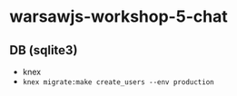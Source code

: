 # warsawjs-workshop-5-chat


## DB (sqlite3)
- knex
- `knex migrate:make create_users --env production`
